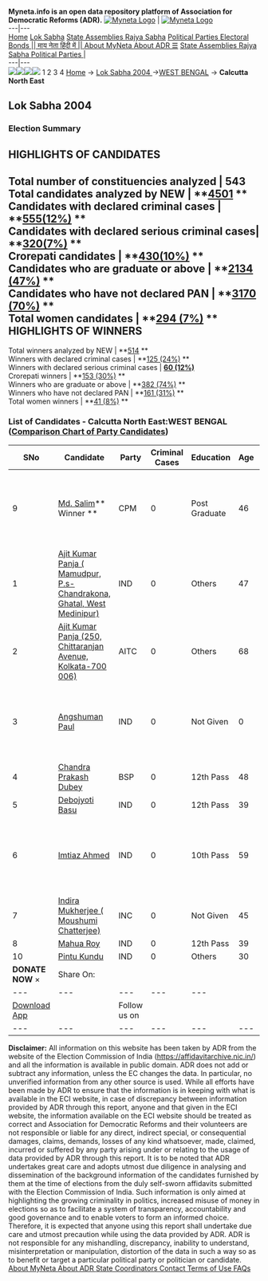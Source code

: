 **Myneta.info is an open data repository platform of Association for Democratic Reforms (ADR).**
[![Myneta Logo](https://www.myneta.info/lib/img/myneta-logo.png)](https://www.myneta.info/) | [![Myneta Logo](https://www.myneta.info/lib/img/adr-logo.png)](https://adrindia.org)  
---|---  
[Home](https://www.myneta.info/) [Lok Sabha](https://www.myneta.info/#ls "Lok Sabha") [ State Assemblies ](https://www.myneta.info/#sa "State Assemblies") [Rajya Sabha](https://www.myneta.info/#rs "Rajya Sabha") [Political Parties ](https://www.myneta.info/party "Political Parties") [ Electoral Bonds ](https://www.myneta.info/electoral_bonds "Electoral Bonds") [ || माय नेता हिंदी में || ](https://translate.google.co.in/translate?prev=hp&hl=en&js=y&u=www.myneta.info&sl=en&tl=hi&history_state0=) [ About MyNeta ](https://adrindia.org/content/about-myneta) [ About ADR ](https://adrindia.org/about-adr/who-we-are) [☰](javascript:void\(0\))
[ State Assemblies ](https://www.myneta.info/#sa "State Assemblies") [ Rajya Sabha ](https://www.myneta.info/#rs "Rajya Sabha") [ Political Parties ](https://www.myneta.info/party "Political Parties")
|   
---|---  
![](https://www.myneta.info/lib/img/banner/banner-1.png)![](https://www.myneta.info/lib/img/banner/banner-2.png)![](https://www.myneta.info/lib/img/banner/banner-3.png)![](https://www.myneta.info/lib/img/banner/banner-4.png)
1  2  3  4 
[Home](https://www.myneta.info/) → [Lok Sabha 2004 ](https://www.myneta.info/loksabha2004/)→[WEST BENGAL](https://www.myneta.info/loksabha2004/index.php?action=show_constituencies&state_id=25) → **Calcutta North East**
### 
## Lok Sabha 2004 
###  Election Summary 
HIGHLIGHTS OF CANDIDATES  
---  
Total number of constituencies analyzed |  543   
Total candidates analyzed by NEW | **[4501](https://www.myneta.info/loksabha2004/index.php?action=summary&subAction=candidates_analyzed&sort=candidate#summary) **  
Candidates with declared criminal cases | **[555(12%)](https://www.myneta.info/loksabha2004/index.php?action=summary&subAction=crime&sort=candidate#summary) **  
Candidates with declared serious criminal cases| **[320(7%)](https://www.myneta.info/loksabha2004/index.php?action=summary&subAction=serious_crime&sort=candidate#summary) **  
Crorepati candidates | **[430(10%)](https://www.myneta.info/loksabha2004/index.php?action=summary&subAction=crorepati&sort=candidate#summary) **  
Candidates who are graduate or above | **[2134 (47%)](https://www.myneta.info/loksabha2004/index.php?action=summary&subAction=education&sort=candidate#summary) **  
Candidates who have not declared PAN | **[3170 (70%)](https://www.myneta.info/loksabha2004/index.php?action=summary&subAction=without_pan&sort=candidate#summary) **  
Total women candidates | **[294 (7%)](https://www.myneta.info/loksabha2004/index.php?action=summary&subAction=women_candidate&sort=candidate#summary) **  
HIGHLIGHTS OF WINNERS  
---  
Total winners analyzed by NEW | **[514](https://www.myneta.info/loksabha2004/index.php?action=summary&subAction=winner_analyzed&sort=candidate#summary) **  
Winners with declared criminal cases | **[125 (24%)](https://www.myneta.info/loksabha2004/index.php?action=summary&subAction=winner_crime&sort=candidate#summary) **  
Winners with declared serious criminal cases | **[60 (12%)](https://www.myneta.info/loksabha2004/index.php?action=summary&subAction=winner_serious_crime&sort=candidate#summary)**  
Crorepati winners | **[153 (30%)](https://www.myneta.info/loksabha2004/index.php?action=summary&subAction=winner_crorepati&sort=candidate#summary) **  
Winners who are graduate or above | **[382 (74%)](https://www.myneta.info/loksabha2004/index.php?action=summary&subAction=winner_education&sort=candidate#summary) **  
Winners who have not declared PAN | **[161 (31%)](https://www.myneta.info/loksabha2004/index.php?action=summary&subAction=winner_without_pan&sort=candidate#summary) **  
Total women winners | **[41 (8%)](https://www.myneta.info/loksabha2004/index.php?action=summary&subAction=winner_women&sort=candidate#summary) **  
### List of Candidates - Calcutta North East:WEST BENGAL ([Comparison Chart of Party Candidates](https://www.myneta.info/loksabha2004/comparisonchart.php?constituency_id=523))
SNo | Candidate| Party| Criminal Cases| Education| Age| Total Assets| Liabilities  
---|---|---|---|---|---|---|---  
9  | [Md. Salim](https://www.myneta.info/loksabha2004/candidate.php?candidate_id=5169)** Winner ** | CPM | 0 | Post Graduate| 46 | ![](https://myneta.info/image_v2.php?myneta_folder=loksabha2004&candidate_id=5169&col=ta) | ![](https://myneta.info/image_v2.php?myneta_folder=loksabha2004&candidate_id=5169&col=lia)  
1  | [Ajit Kumar Panja ( Mamudpur, P.s- Chandrakona, Ghatal, West Medinipur)](https://www.myneta.info/loksabha2004/candidate.php?candidate_id=5172) | IND | 0 | Others| 47 | Rs 15,000 ~ 15 Thou+ | Rs 0 ~   
2  | [Ajit Kumar Panja (250, Chittaranjan Avenue, Kolkata-700 006)](https://www.myneta.info/loksabha2004/candidate.php?candidate_id=5170) | AITC | 0 | Others| 68 | Rs 1,63,54,802 ~ 1 Crore+ | Rs 0 ~   
3  | [Angshuman Paul](https://www.myneta.info/loksabha2004/candidate.php?candidate_id=5177) | IND | 0 | Not Given| 0 | ![](https://myneta.info/image_v2.php?myneta_folder=loksabha2004&candidate_id=5177&col=ta) | ![](https://myneta.info/image_v2.php?myneta_folder=loksabha2004&candidate_id=5177&col=lia)  
4  | [Chandra Prakash Dubey](https://www.myneta.info/loksabha2004/candidate.php?candidate_id=5175) | BSP | 0 | 12th Pass| 48 | Rs 1,010 ~ 1 Thou+ | Rs 0 ~   
5  | [Debojyoti Basu](https://www.myneta.info/loksabha2004/candidate.php?candidate_id=5174) | IND | 0 | 12th Pass| 39 | Rs 750 ~ 7 Hund+ | Rs 0 ~   
6  | [Imtiaz Ahmed](https://www.myneta.info/loksabha2004/candidate.php?candidate_id=5178) | IND | 0 | 10th Pass| 59 | ![](https://myneta.info/image_v2.php?myneta_folder=loksabha2004&candidate_id=5178&col=ta) | ![](https://myneta.info/image_v2.php?myneta_folder=loksabha2004&candidate_id=5178&col=lia)  
7  | [Indira Mukherjee ( Moushumi Chatterjee)](https://www.myneta.info/loksabha2004/candidate.php?candidate_id=5171) | INC | 0 | Not Given| 45 | Rs 19,24,891 ~ 19 Lacs+ | Rs 0 ~   
8  | [Mahua Roy](https://www.myneta.info/loksabha2004/candidate.php?candidate_id=5176) | IND | 0 | 12th Pass| 39 | Rs 23,000 ~ 23 Thou+ | Rs 0 ~   
10  | [Pintu Kundu](https://www.myneta.info/loksabha2004/candidate.php?candidate_id=5173) | IND | 0 | Others| 30 | Rs 58,614 ~ 58 Thou+ | Rs 0 ~   
|  **DONATE NOW** × |  Share On:  | [](https://api.whatsapp.com/send?text=https%3A%2F%2Fmyneta.info%2Fpunjab2022%2Findex.php%3Faction%3Dshow_constituencies%26state_id%3D19) | [](https://www.facebook.com/sharer/sharer.php?u=https%3A%2F%2Fmyneta.info%2Fpunjab2022%2Findex.php%3Faction%3Dshow_constituencies%26state_id%3D19) | [](https://twitter.com/share?url=https%3A%2F%2Fmyneta.info%2Fpunjab2022%2Findex.php%3Faction%3Dshow_constituencies%26state_id%3D19)  
---|---|---|---|---  
| [ Download App ](https://play.google.com/store/apps/details?id=com.webrosoft.myneta1&pcampaignid=pcampaignidMKT-Other-global-all-co-prtnr-py-PartBadge-Mar2515-1) | [](https://play.google.com/store/apps/details?id=com.webrosoft.myneta1&pcampaignid=pcampaignidMKT-Other-global-all-co-prtnr-py-PartBadge-Mar2515-1) |  Follow us on  | [](https://www.facebook.com/adrindia.org/) | [](https://twitter.com/adrspeaks) | [](https://groups.google.com/g/national-election-watch?hl=en&pli=1) | [](https://www.instagram.com/adrspeaks/) | [](https://www.youtube.com/user/adrspeaks) | [](https://sharechat.com/profile/adrspeaks)  
---|---|---|---|---|---|---|---|---  
**Disclaimer:** All information on this website has been taken by ADR from the website of the Election Commission of India (https://affidavitarchive.nic.in/) and all the information is available in public domain. ADR does not add or subtract any information, unless the EC changes the data. In particular, no unverified information from any other source is used. While all efforts have been made by ADR to ensure that the information is in keeping with what is available in the ECI website, in case of discrepancy between information provided by ADR through this report, anyone and that given in the ECI website, the information available on the ECI website should be treated as correct and Association for Democratic Reforms and their volunteers are not responsible or liable for any direct, indirect special, or consequential damages, claims, demands, losses of any kind whatsoever, made, claimed, incurred or suffered by any party arising under or relating to the usage of data provided by ADR through this report. It is to be noted that ADR undertakes great care and adopts utmost due diligence in analysing and dissemination of the background information of the candidates furnished by them at the time of elections from the duly self-sworn affidavits submitted with the Election Commission of India. Such information is only aimed at highlighting the growing criminality in politics, increased misuse of money in elections so as to facilitate a system of transparency, accountability and good governance and to enable voters to form an informed choice. Therefore, it is expected that anyone using this report shall undertake due care and utmost precaution while using the data provided by ADR. ADR is not responsible for any mishandling, discrepancy, inability to understand, misinterpretation or manipulation, distortion of the data in such a way so as to benefit or target a particular political party or politician or candidate. 
[ About MyNeta ](https://adrindia.org/content/about-myneta) [ About ADR ](https://adrindia.org/about-adr/who-we-are) [ State Coordinators ](https://adrindia.org/about-adr/state-coordinators) [ Contact ](https://adrindia.org/contact-us) [ Terms of Use ](https://adrindia.org/content/adr-terms-use) [ FAQs ](https://adrindia.org/content/faqs)
